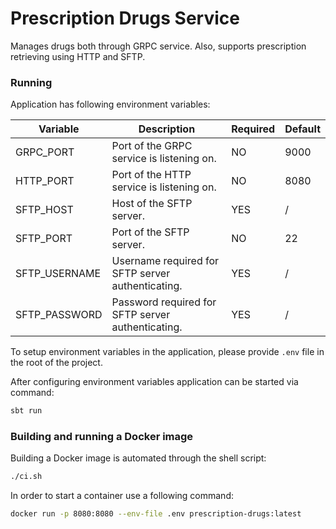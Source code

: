 # Prescription Drugs Service

Manages drugs both through GRPC service. Also, supports prescription retrieving using HTTP and SFTP.

### Running

Application has following environment variables:

| Variable      | Description                                       | Required | Default |
|---------------|---------------------------------------------------|----------|---------|
| GRPC_PORT     | Port of the GRPC service is listening on.         | NO       | 9000    |
| HTTP_PORT     | Port of the HTTP service is listening on.         | NO       | 8080    |
| SFTP_HOST     | Host of the SFTP server.                          | YES      | /       |
| SFTP_PORT     | Port of the SFTP server.                          | NO       | 22      |
| SFTP_USERNAME | Username required for SFTP server authenticating. | YES      | /       |
| SFTP_PASSWORD | Password required for SFTP server authenticating. | YES      | /       |

To setup environment variables in the application, please provide `.env` file in the root of the project.

After configuring environment variables application can be started via command:
```bash
sbt run
```

### Building and running a Docker image

Building a Docker image is automated through the shell script:
```bash
./ci.sh
```

In order to start a container use a following command:
```bash
docker run -p 8080:8080 --env-file .env prescription-drugs:latest
```
